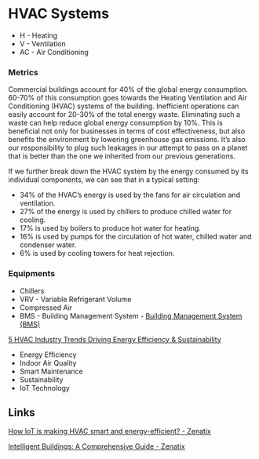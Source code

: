# HVAC Systems

- H - Heating
- V - Ventilation
- AC - Air Conditioning

### Metrics

Commercial buildings account for 40% of the global energy consumption. 60-70% of this consumption goes towards the Heating Ventilation and Air Conditioning (HVAC) systems of the building. Inefficient operations can easily account for 20-30% of the total energy waste. Eliminating such a waste can help reduce global energy consumption by 10%. This is beneficial not only for businesses in terms of cost effectiveness, but also benefits the environment by lowering greenhouse gas emissions. It’s also our responsibility to plug such leakages in our attempt to pass on a planet that is better than the one we inherited from our previous generations.

If we further break down the HVAC system by the energy consumed by its individual components, we can see that in a typical setting:

- 34% of the HVAC’s energy is used by the fans for air circulation and ventilation.
- 27% of the energy is used by chillers to produce chilled water for cooling.
- 17% is used by boilers to produce hot water for heating.
- 16% is used by pumps for the circulation of hot water, chilled water and condenser water.
- 6% is used by cooling towers for heat rejection.

### Equipments

- Chillers
- VRV - Variable Refrigerant Volume
- Compressed Air
- BMS - Building Management System - [Building Management System (BMS)](https://www.zenatix.com/building-management-system-bms/)

[5 HVAC Industry Trends Driving Energy Efficiency & Sustainability](https://www.zenatix.com/5-hvac-industry-trends-driving-energy-efficiency-and-sustainability/)

- Energy Efficiency
- Indoor Air Quality
- Smart Maintenance
- Sustainability
- IoT Technology

## Links

[How IoT is making HVAC smart and energy-efficient? - Zenatix](https://www.zenatix.com/how-iot-is-making-hvac-smart-and-energy-efficient/)

[Intelligent Buildings: A Comprehensive Guide - Zenatix](https://www.zenatix.com/smart-buildings-a-comprehensive-guide/)
